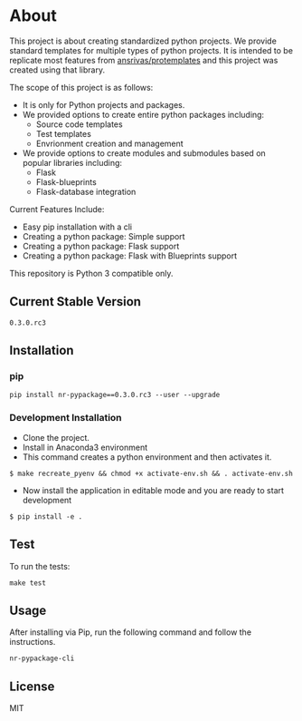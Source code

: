 # About
This project is about creating standardized python projects. We provide standard templates for multiple types of python projects. It is intended to be replicate most features from [ansrivas/protemplates](https://github.com/ansrivas/protemplates) and this project was created using that library.

The scope of this project is as follows:
  * It is only for Python projects and packages.
  * We provided options to create entire python packages including:
    * Source code templates
    * Test templates
    * Envrionment creation and management
  * We provide options to create modules and submodules based on popular libraries including:
    * Flask
    * Flask-blueprints
    * Flask-database integration


Current Features Include:
  * Easy pip installation with a cli
  * Creating a python package: Simple support
  * Creating a python package: Flask support
  * Creating a python package: Flask with Blueprints support

This repository is Python 3 compatible only.

## Current Stable Version
```
0.3.0.rc3
```

## Installation
### pip
```
pip install nr-pypackage==0.3.0.rc3 --user --upgrade
```

### Development Installation
* Clone the project.
* Install in Anaconda3 environment
* This command creates a python environment and then activates it.
```
$ make recreate_pyenv && chmod +x activate-env.sh && . activate-env.sh
```
* Now install the application in editable mode and you are ready to start development
```
$ pip install -e .
```

## Test
To run the tests:
```
make test
```

## Usage
After installing via Pip, run the following command and follow the instructions.
```
nr-pypackage-cli
```

## License
MIT
